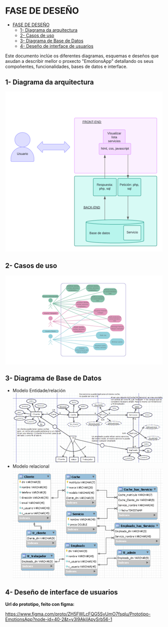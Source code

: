 # FASE DE DESEÑO

- [FASE DE DESEÑO](#fase-de-deseño)
  - [1- Diagrama da arquitectura](#1--diagrama-da-arquitectura)
  - [2- Casos de uso](#2--casos-de-uso)
  - [3- Diagrama de Base de Datos](#3--diagrama-de-base-de-datos)
  - [4- Deseño de interface de usuarios](#4--deseño-de-interface-de-usuarios)

Este documento inclúe os diferentes diagramas, esquemas e deseños que axudan a describir mellor o proxecto "EmotionsApp" detallando os seus compoñentes, funcionalidades, bases de datos e interface.

## 1- Diagrama da arquitectura

![Diagrama arquitectura](/doc/img/Diagrama%20de%20arquitectura.png) 

## 2- Casos de uso

![Diagrama casos de uso](/doc/img/Diagrama-casos-uso-corregido_oscuro.png) 

## 3- Diagrama de Base de Datos

 - Modelo Entidade/relación  
![Diagrama entidad/relación](/doc/img/Diagrama-BD-ER.png)  
 - Modelo relacional  
![Diagrama relacional](/doc/img/Diagrama-BD-relacional.png)  

## 4- Deseño de interface de usuarios

**Url do prototipo, feito con figma:**

https://www.figma.com/proto/ZH5FWLcFQG5SyUmO7fsqlu/Prototipo-EmotionsApp?node-id=40-2&t=y3l9AkjIApySrb56-1